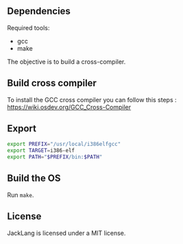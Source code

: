 
## Dependencies

Required tools:

- gcc
- make

The objective is to build a cross-compiler.

## Build cross compiler

To install the GCC cross compiler you can follow this steps :
https://wiki.osdev.org/GCC_Cross-Compiler

## Export

```bash
export PREFIX="/usr/local/i386elfgcc"
export TARGET=i386-elf
export PATH="$PREFIX/bin:$PATH"
```

## Build the OS

Run `make`.

## License

JackLang is licensed under a MIT license.